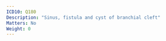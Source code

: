 ```yaml
---
ICD10: Q180
Description: "Sinus, fistula and cyst of branchial cleft"
Matters: No
Weight: 0
---
```


